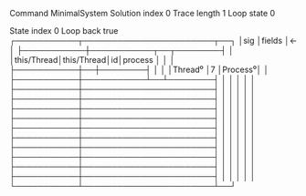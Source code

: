 Command                                  MinimalSystem
Solution index                           0
Trace length                             1
Loop state                               0

State index                              0
Loop back                                true
┌───────────┬───────────────────────┬──┐
│sig        │fields                 │<-│
├───────────┼───────────┬──┬────────┤  │
│this/Thread│this/Thread│id│process │  │
│           ├───────────┼──┼────────┤  │
│           │Thread⁰    │7 │Process⁰│  │
├───────────┼───────────┴──┴────────┤  │
│           │                       │  │
├───────────┼───────────────────────┤  │
│           │                       │  │
├───────────┼───────────────────────┤  │
│           │                       │  │
├───────────┼───────────────────────┤  │
│           │                       │  │
├───────────┼───────────────────────┤  │
│           │                       │  │
├───────────┼───────────────────────┤  │
│           │                       │  │
├───────────┼───────────────────────┤  │
│           │                       │  │
├───────────┼───────────────────────┤  │
│           │                       │  │
├───────────┼───────────────────────┤  │
│           │                       │  │
├───────────┼───────────────────────┤  │
│           │                       │  │
├───────────┼───────────────────────┤  │
│           │                       │  │
└───────────┴───────────────────────┴──┘

